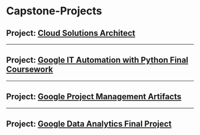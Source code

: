 # Capstone-Projects

## Project: [Cloud Solutions Architect](https://github.com/Mregojos/AWS-Cloud-Architecture-Capstone-Project)

---
## Project: [Google IT Automation with Python Final Coursework](https://github.com/Mregojos/IT-Automation-with-Python)

---
## Project: [Google Project Management Artifacts](https://github.com/Mregojos/Project-Management-Artifacts)

---
## Project: [Google Data Analytics Final Project](https://github.com/Mregojos/Data-Analytics-Final-Project)
